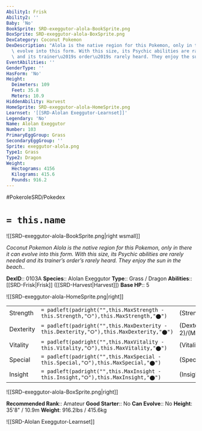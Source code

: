 ```yaml
---
Ability1: Frisk
Ability2: ''
Baby: 'No'
BookSprite: SRD-exeggutor-alola-BookSprite.png
BoxSprite: SRD-exeggutor-alola-BoxSprite.png
DexCategory: Coconut Pokemon
DexDescription: "Alola is the native region for this Pokemon, only in there it can\
  \ evolve into this form. With this size, its Psychic abilities are rarely needed\
  \ and its trainer\u2019s order\u2019s rarely heard. They enjoy the sun in the beach.."
EventAbilities: ''
GenderType: ''
HasForm: 'No'
Height:
  Deimeters: 109
  Feet: 35.8
  Meters: 10.9
HiddenAbility: Harvest
HomeSprite: SRD-exeggutor-alola-HomeSprite.png
Learnset: '[[SRD-Alolan Exeggutor-Learnset]]'
Legendary: 'No'
Name: Alolan Exeggutor
Number: 103
PrimaryEggGroup: Grass
SecondaryEggGroup: ''
Sprite: exeggutor-alola.png
Type1: Grass
Type2: Dragon
Weight:
  Hectograms: 4156
  Kilograms: 415.6
  Pounds: 916.2
---
```


#PokeroleSRD/Pokedex

# `= this.name`

![[SRD-exeggutor-alola-BookSprite.png|right wsmall]]

*Coconut Pokemon*
*Alola is the native region for this Pokemon, only in there it can evolve into this form. With this size, its Psychic abilities are rarely needed and its trainer’s order’s rarely heard. They enjoy the sun in the beach..*

**DexID**:: 0103A
**Species**:: Alolan Exeggutor
**Type**:: Grass / Dragon
**Abilities**:: [[SRD-Frisk|Frisk]] ([[SRD-Harvest|Harvest]])
**Base HP**:: 5

![[SRD-exeggutor-alola-HomeSprite.png|right]]

|           |                                                                                        |                                          |
| --------- | -------------------------------------------------------------------------------------- | ---------------------------------------- |
| Strength  | `= padleft(padright("",this.MaxStrength - this.Strength,"⭘"),this.MaxStrength,"⬤")`    | (Strength::3)/(MaxStrength::6)   |
| Dexterity | `= padleft(padright("",this.MaxDexterity - this.Dexterity,"⭘"),this.MaxDexterity,"⬤")` | (Dexterity:: 2)/(MaxDexterity::4) |
| Vitality  | `= padleft(padright("",this.MaxVitality - this.Vitality,"⭘"),this.MaxVitality,"⬤")`    | (Vitality::2)/(MaxVitality::5)   |
| Special   | `= padleft(padright("",this.MaxSpecial - this.Special,"⭘"),this.MaxSpecial,"⬤")`       | (Special::3)/(MaxSpecial::7)     |
| Insight   | `= padleft(padright("",this.MaxInsight - this.Insight,"⭘"),this.MaxInsight,"⬤")`       | (Insight::2)/(MaxInsight::5)     |

![[SRD-exeggutor-alola-BoxSprite.png|right]]

**Recommended Rank**:: Amateur
**Good Starter**:: No
**Can Evolve**:: No
**Height**: 35'8" / 10.9m
**Weight**: 916.2lbs / 415.6kg

![[SRD-Alolan Exeggutor-Learnset]]